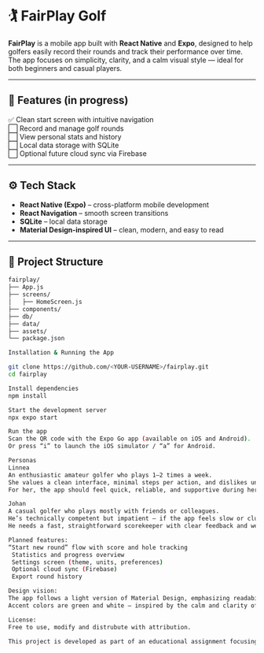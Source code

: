 # 🏌️ FairPlay Golf

**FairPlay** is a mobile app built with **React Native** and **Expo**, designed to help golfers easily record their rounds and track their performance over time.  
The app focuses on simplicity, clarity, and a calm visual style — ideal for both beginners and casual players.

---

## 🚀 Features (in progress)

✅ Clean start screen with intuitive navigation  
⬜ Record and manage golf rounds  
⬜ View personal stats and history  
⬜ Local data storage with SQLite  
⬜ Optional future cloud sync via Firebase  

---

## ⚙️ Tech Stack

- **React Native (Expo)** – cross-platform mobile development  
- **React Navigation** – smooth screen transitions  
- **SQLite** – local data storage  
- **Material Design-inspired UI** – clean, modern, and easy to read  

---

## 🧱 Project Structure

```bash
fairplay/
├── App.js
├── screens/
│   ├── HomeScreen.js
├── components/
├── db/
├── data/
├── assets/
└── package.json

Installation & Running the App

git clone https://github.com/<YOUR-USERNAME>/fairplay.git
cd fairplay

Install dependencies
npm install

Start the development server
npx expo start

Run the app
Scan the QR code with the Expo Go app (available on iOS and Android).
Or press “i” to launch the iOS simulator / “a” for Android.

Personas
Linnea
An enthusiastic amateur golfer who plays 1–2 times a week.
She values a clean interface, minimal steps per action, and dislikes unnecessary complexity.
For her, the app should feel quick, reliable, and supportive during her rounds.

Johan
A casual golfer who plays mostly with friends or colleagues.
He’s technically competent but impatient — if the app feels slow or cluttered, he’ll stop using it.
He needs a fast, straightforward scorekeeper with clear feedback and weather context.

Planned features:
“Start new round” flow with score and hole tracking
 Statistics and progress overview
 Settings screen (theme, units, preferences)
 Optional cloud sync (Firebase)
 Export round history

Design vision:
The app follows a light version of Material Design, emphasizing readability and smooth user flow.
Accent colors are green and white — inspired by the calm and clarity of a golf course.

License:
Free to use, modify and distrubute with attribution.

This project is developed as part of an educational assignment focusing on usability, clean architecture, and step-by-step learning.




